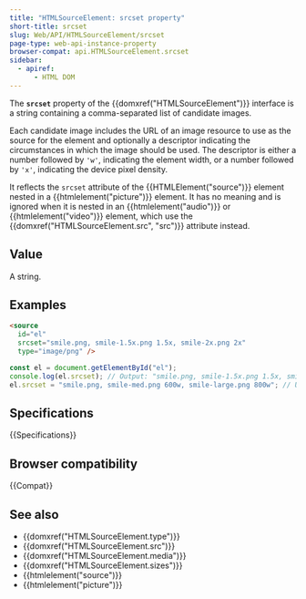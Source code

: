 ```yaml
---
title: "HTMLSourceElement: srcset property"
short-title: srcset
slug: Web/API/HTMLSourceElement/srcset
page-type: web-api-instance-property
browser-compat: api.HTMLSourceElement.srcset
sidebar:
  - apiref:
      - HTML DOM
---
```


The **`srcset`** property of the {{domxref("HTMLSourceElement")}} interface is a string containing a comma-separated list of candidate images.

Each candidate image includes the URL of an image resource to use as the source for the element and optionally a descriptor indicating the circumstances in which the image should be used. The descriptor is either a number followed by `'w'`, indicating the element width, or a number followed by `'x'`, indicating the device pixel density.

It reflects the `srcset` attribute of the {{HTMLElement("source")}} element nested in a {{htmlelement("picture")}} element. It has no meaning and is ignored when it is nested in an {{htmlelement("audio")}} or {{htmlelement("video")}} element, which use the {{domxref("HTMLSourceElement.src", "src")}} attribute instead.

## Value

A string.

## Examples

```html
<source
  id="el"
  srcset="smile.png, smile-1.5x.png 1.5x, smile-2x.png 2x"
  type="image/png" />
```

```js
const el = document.getElementById("el");
console.log(el.srcset); // Output: "smile.png, smile-1.5x.png 1.5x, smile-large 800w"
el.srcset = "smile.png, smile-med.png 600w, smile-large.png 800w"; // Updates the srcset value
```

## Specifications

{{Specifications}}

## Browser compatibility

{{Compat}}

## See also

- {{domxref("HTMLSourceElement.type")}}
- {{domxref("HTMLSourceElement.src")}}
- {{domxref("HTMLSourceElement.media")}}
- {{domxref("HTMLSourceElement.sizes")}}
- {{htmlelement("source")}}
- {{htmlelement("picture")}}
